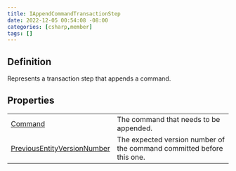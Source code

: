 ```yaml
---
title: IAppendCommandTransactionStep
date: 2022-12-05 00:54:08 -08:00
categories: [csharp,member]
tags: []
---
```


## Definition

Represents a transaction step that appends a command.

## Properties
<table><tr><td><!--/posts/csharp.member.entitydb.abstractions.transactions.steps.iappendcommandtransactionstep.command/--><a href='#'>Command</a></td><td>
The command that needs to be appended.
</td></tr><tr><td><!--/posts/csharp.member.entitydb.abstractions.transactions.steps.iappendcommandtransactionstep.previousentityversionnumber/--><a href='#'>PreviousEntityVersionNumber</a></td><td>
The expected version number of the command committed before this one.
</td></tr></table>
